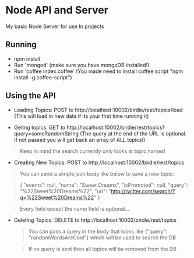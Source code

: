 

# Node API and Server

My basic Node Server for use In projects

## Running

- npm install
- Run 'mongod' (make sure you have mongoDB installed!)
- Run 'coffee index.coffee' (You made need to install coffee script "npm install -g coffee-script")

## Using the API

 - Loading Topics: POST to http://localhost:10002/birdie/rest/topics/load (This will load in new data if its your first time running it)

 - Geting topics: GET to http://localhost:10002/birdie/rest/topics?query=someRandomString (The query at the end of the URL is optional. If not passed you will get back an array of ALL topics!)
  > Keep in mind the search currently only looks at topic names!

 - Creating New Topics: POST to http://localhost:10002/birdie/rest/topics
  > You can send a simple json body like below to save a new topic:

  > {
      "events": null,
      "name": "Sweet Dreams",
      "isPromoted": null,
      "query": "%22Sweet%20Dreams%22",
      "url": "http://twitter.com/search/?q=%22Sweet%20Dreams%22"
    }

  > Every field except the name field is optional...

- Deleting Topics: DELETE to http://localhost:10002/birdie/rest/topics
  > You can pass a query in the body that looks like {"query": "randomWordsAreCool"} which will be used to search the DB

  > If no query is sent then all topics will be removed from the DB